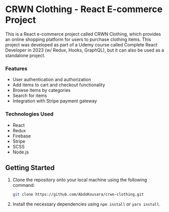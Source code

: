 # CRWN Clothing - React E-commerce Project

This is a React e-commerce project called CRWN Clothing, which provides an online shopping platform for users to purchase clothing items. This project was developed as part of a Udemy course called Complete React Developer in 2023 (w/ Redux, Hooks, GraphQL), but it can also be used as a standalone project.

### Features

- User authentication and authorization
- Add items to cart and checkout functionality
- Browse items by categories
- Search for items
- Integration with Stripe payment gateway

### Technologies Used

- React
- Redux
- Firebase
- Stripe
- SCSS
- Node.js

## Getting Started

1. Clone the repository onto your local machine using
   the following command:
   ```sh
   git clone https://github.com/AbdoKousara/crwn-clothing.git
   ```
2. Install the necessary dependencies using `npm install` or `yarn install`.
